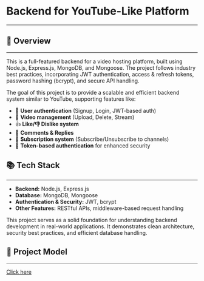 # **Backend for YouTube-Like Platform**  
---

## **🚀 Overview**  
---
This is a full-featured backend for a video hosting platform, built using Node.js, Express.js, MongoDB, and Mongoose. The project follows industry best practices, incorporating JWT authentication, access & refresh tokens, password hashing (bcrypt), and secure API handling.

The goal of this project is to provide a scalable and efficient backend system similar to YouTube, supporting features like:

- 🔑 **User authentication** (Signup, Login, JWT-based auth)  
- 🎥 **Video management** (Upload, Delete, Stream)  
- 👍 **Like/👎 Dislike system**  
- 💬 **Comments & Replies**  
- 📢 **Subscription system** (Subscribe/Unsubscribe to channels)  
- 🔄 **Token-based authentication** for enhanced security  

## **📚 Tech Stack**  
---
- **Backend:** Node.js, Express.js  
- **Database:** MongoDB, Mongoose  
- **Authentication & Security:** JWT, bcrypt  
- **Other Features:** RESTful APIs, middleware-based request handling  

This project serves as a solid foundation for understanding backend development in real-world applications. It demonstrates clean architecture, security best practices, and efficient database handling.

## **🔗 Project Model**  
---
[Click here](https://app.eraser.io/workspace/YtPqZ1VogxGy1jzIDkzj)
